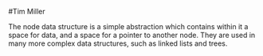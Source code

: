 #Tim Miller

The node data structure is a simple abstraction which contains within it
a space for data, and a space for a pointer to another node. They are
used in many more complex data structures, such as linked lists and trees.
